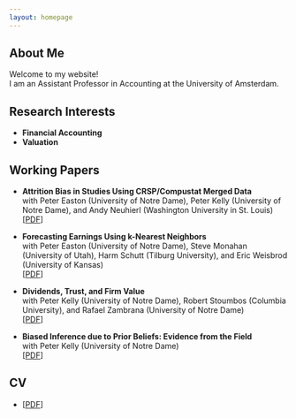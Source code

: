 ```yaml
---
layout: homepage
---
```


## About Me

Welcome to my website!
<br>
I am an Assistant Professor in Accounting at the University of Amsterdam.

## Research Interests

- **Financial Accounting**
- **Valuation**

## Working Papers

- **Attrition Bias in Studies Using CRSP/Compustat Merged Data**
  <br>
  with Peter Easton (University of Notre Dame), Peter Kelly (University of Notre Dame), and Andy Neuhierl (Washington University in St. Louis)
  <br>
  [[PDF](https://papers.ssrn.com/sol3/papers.cfm?abstract_id=3040354)]

- **Forecasting Earnings Using k-Nearest Neighbors**
  <br>
  with Peter Easton (University of Notre Dame), Steve Monahan (University of Utah), Harm Schutt (Tilburg University), and Eric Weisbrod (University of Kansas)
  <br>
  [[PDF](https://papers.ssrn.com/sol3/papers.cfm?abstract_id=3752238)]

- **Dividends, Trust, and Firm Value**
  <br>
  with Peter Kelly (University of Notre Dame), Robert Stoumbos (Columbia University), and Rafael Zambrana (University of Notre Dame)
  <br>
  [[PDF](https://papers.ssrn.com/sol3/papers.cfm?abstract_id=2311512)]

- **Biased Inference due to Prior Beliefs: Evidence from the Field**
  <br>
  with Peter Kelly (University of Notre Dame)
  <br>
  [[PDF](https://papers.ssrn.com/sol3/papers.cfm?abstract_id=4209631)]

## CV

- [[PDF](https://github.com/mkapons/mkapons.github.io/blob/master/assets/files/CV.pdf)]
